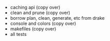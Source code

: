 - caching api (copy over)
- clean and prune (copy over)
- borrow plan, clean, generate, etc from drake
- console and colors (copy over)
- makefiles (copy over)
- all tests
